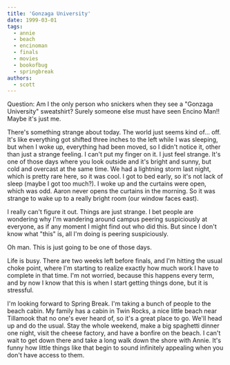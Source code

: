 ```yaml
---
title: 'Gonzaga University'
date: 1999-03-01
tags:
  - annie
  - beach
  - encinoman
  - finals
  - movies
  - bookofbug
  - springbreak
authors:
  - scott
---
```


Question: Am I the only person who snickers when they see a "Gonzaga University" sweatshirt? Surely someone else must have seen Encino Man!! Maybe it's just me.

There's something strange about today. The world just seems kind of... off. It's like everything got shifted three inches to the left while I was sleeping, but when I woke up, everything had been moved, so I didn't notice it, other than just a strange feeling. I can't put my finger on it. I just feel strange. It's one of those days where you look outside and it's bright and sunny, but cold and overcast at the same time. We had a lightning storm last night, which is pretty rare here, so it was cool. I got to bed early, so it's not lack of sleep (maybe I got too much?). I woke up and the curtains were open, which was odd. Aaron never opens the curtains in the morning. So it was strange to wake up to a really bright room (our window faces east).

I really can't figure it out. Things are just strange. I bet people are wondering why I'm wandering around campus peering suspiciously at everyone, as if any moment I might find out who did this. But since I don't know what "this" is, all I'm doing is peering suspiciously.

Oh man. This is just going to be one of those days.

Life is busy. There are two weeks left before finals, and I'm hitting the usual choke point, where I'm starting to realize exactly how much work I have to complete in that time. I'm not worried, because this happens every term, and by now I know that this is when I start getting things done, but it is stressful.

I'm looking forward to Spring Break. I'm taking a bunch of people to the beach cabin. My family has a cabin in Twin Rocks, a nice little beach near Tillamook that no one's ever heard of, so it's a great place to go. We'll head up and do the usual. Stay the whole weekend, make a big spaghetti dinner one night, visit the cheese factory, and have a bonfire on the beach. I can't wait to get down there and take a long walk down the shore with Annie. It's funny how little things like that begin to sound infinitely appealing when you don't have access to them.
